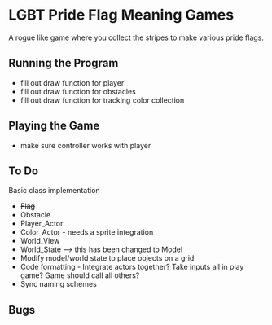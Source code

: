 # LGBT Pride Flag Meaning Games
A rogue like game where you collect the stripes to make various pride flags.

## Running the Program
* fill out draw function for player
* fill out draw function for obstacles
* fill out draw function for tracking color collection  

## Playing the Game
* make sure controller works with player

## To Do
Basic class implementation
* ~~Flag~~
* Obstacle
* Player_Actor
* Color_Actor - needs a sprite integration
* World_View
* World_State --> this has been changed to Model
* Modify model/world state to place objects on a grid
* Code formatting - Integrate actors together? Take inputs all in play game? Game should call all others?
* Sync naming schemes


## Bugs
